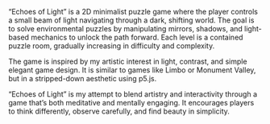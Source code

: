 “Echoes of Light” is a 2D minimalist puzzle game where the player controls a small beam of light navigating through a dark, shifting world. The goal is to solve environmental puzzles by manipulating mirrors, shadows, and light-based mechanics to unlock the path forward. Each level is a contained puzzle room, gradually increasing in difficulty and complexity.

The game is inspired by my artistic interest in light, contrast, and simple elegant game design. It is similar to games like Limbo or Monument Valley, but in a stripped-down aesthetic using p5.js.

“Echoes of Light” is my attempt to blend artistry and interactivity through a game that’s both meditative and mentally engaging. It encourages players to think differently, observe carefully, and find beauty in simplicity.
